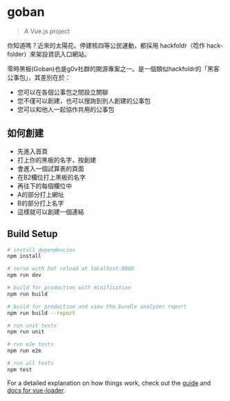 # goban

> A Vue.js project

你知道嗎？近來的太陽花、停建核四等公民運動，都採用 hackfoldr（唸作 hack-folder）來架設資訊入口網站。

零時黑板(Goban)也是g0v社群的開源專案之一。是一個類似hackfoldr的「黑客公事包」，其差別在於：
   
* 您可以在各個公事包之間設立關聯
* 您不僅可以創建，也可以搜詢到別人創建的公事包
* 您可以和他人一起協作共用的公事包
 
## 如何創建

* 先進入首頁
* 打上你的黑板的名字，按創建
* 會進入一個試算表的頁面
* 在B2欄位打上黑板的名字
* 再往下的每個欄位中
* A的部分打上網址
* B的部分打上名字
* 這樣就可以創建一個連結

## Build Setup

``` bash
# install dependencies
npm install

# serve with hot reload at localhost:8080
npm run dev

# build for production with minification
npm run build

# build for production and view the bundle analyzer report
npm run build --report

# run unit tests
npm run unit

# run e2e tests
npm run e2e

# run all tests
npm test
```

For a detailed explanation on how things work, check out the [guide](http://vuejs-templates.github.io/webpack/) and [docs for vue-loader](http://vuejs.github.io/vue-loader).
